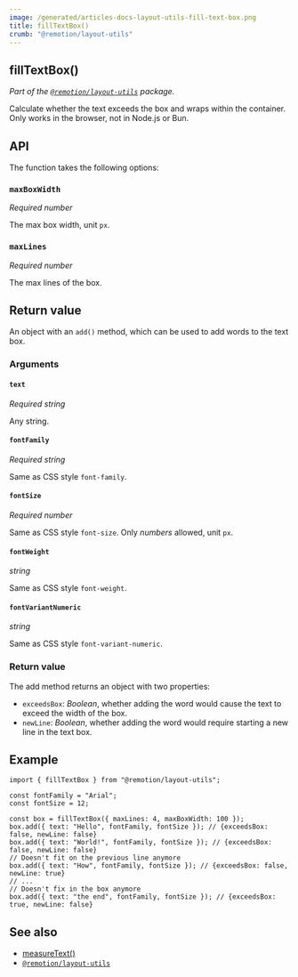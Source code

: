 ```yaml
---
image: /generated/articles-docs-layout-utils-fill-text-box.png
title: fillTextBox()
crumb: "@remotion/layout-utils"
---
```


## fillTextBox()<AvailableFrom v="4.0.57"/>

_Part of the [`@remotion/layout-utils`](/docs/layout-utils) package._

Calculate whether the text exceeds the box and wraps within the container. Only works in the browser, not in Node.js or Bun.

## API

The function takes the following options:

### `maxBoxWidth`

_Required_ _number_

The max box width, unit `px`.

### `maxLines`

_Required_ _number_

The max lines of the box.

## Return value

An object with an `add()` method, which can be used to add words to the text box.

### Arguments

#### `text`

_Required_ _string_

Any string.

#### `fontFamily`

_Required_ _string_

Same as CSS style `font-family`.

#### `fontSize`

_Required_ _number_

Same as CSS style `font-size`. Only _numbers_ allowed, unit `px`.

#### `fontWeight`

_string_

Same as CSS style `font-weight`.

#### `fontVariantNumeric`

_string_

Same as CSS style `font-variant-numeric`.

### Return value

The add method returns an object with two properties:

- `exceedsBox`:
  _Boolean_, whether adding the word would cause the text to exceed the width of the box.
- `newLine`:
  _Boolean_, whether adding the word would require starting a new line in the text box.

## Example

```tsx twoslash
import { fillTextBox } from "@remotion/layout-utils";

const fontFamily = "Arial";
const fontSize = 12;

const box = fillTextBox({ maxLines: 4, maxBoxWidth: 100 });
box.add({ text: "Hello", fontFamily, fontSize }); // {exceedsBox: false, newLine: false}
box.add({ text: "World!", fontFamily, fontSize }); // {exceedsBox: false, newLine: false}
// Doesn't fit on the previous line anymore
box.add({ text: "How", fontFamily, fontSize }); // {exceedsBox: false, newLine: true}
// ...
// Doesn't fix in the box anymore
box.add({ text: "the end", fontFamily, fontSize }); // {exceedsBox: true, newLine: false}
```

## See also

- [measureText()](/docs/layout-utils/measure-text)
- [`@remotion/layout-utils`](/docs/layout-utils)

